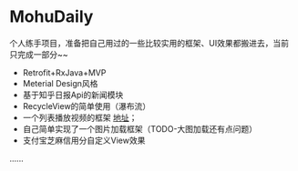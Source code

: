 # MohuDaily

个人练手项目，准备把自己用过的一些比较实用的框架、UI效果都搬进去，当前只完成一部分~~
- Retrofit+RxJava+MVP 
- Meterial Design风格
- 基于知乎日报Api的新闻模块
- RecycleView的简单使用（瀑布流）
- 一个列表播放视频的框架 [地址](https://github.com/waynell/VideoListPlayer)；
- 自己简单实现了一个图片加载框架（TODO-大图加载还有点问题）
- 支付宝芝麻信用分自定义View效果


......
